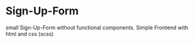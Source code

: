 # Sign-Up-Form

small Sign-Up-Form without functional components.
Simple Frontend with html and css (scss)
